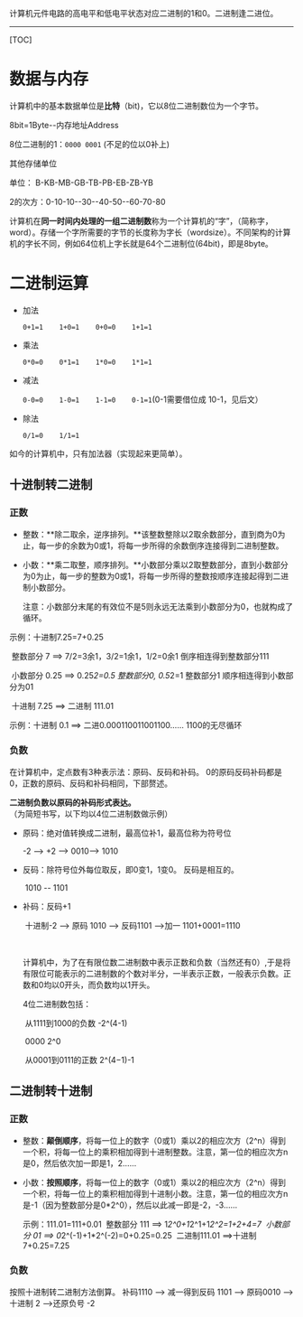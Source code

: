 计算机元件电路的高电平和低电平状态对应二进制的1和0。二进制逢二进位。 

---

[TOC]

# 数据与内存

计算机中的基本数据单位是**比特**（bit)，它以8位二进制数位为一个字节。

8bit=1Byte--内存地址Address

8位二进制的1：`0000 0001`   (不足的位以0补上)

其他存储单位

单位：      B-KB-MB-GB-TB-PB-EB-ZB-YB

2的次方：0-10-10--30--40-50--60-70-80

计算机在**同一时间内处理的一组二进制数**称为一个计算机的“字”，（简称字，word）。存储一个字所需要的字节的长度称为字长（wordsize）。不同架构的计算机的字长不同，例如64位机上字长就是64个二进制位(64bit)，即是8byte。

 # 二进制运算

- 加法

  `0+1=1    1+0=1    0+0=0    1+1=1`

- 乘法

  `0*0=0    0*1=1    1*0=0    1*1=1`

- 减法

  `0-0=0    1-0=1    1-1=0    0-1=1`(0-1需要借位成 10-1，见后文）

- 除法

  `0/1=0    1/1=1`

如今的计算机中，只有加法器（实现起来更简单）。

## 十进制转二进制

### 正数

- 整数：**除二取余，逆序排列。**该整数整除以2取余数部分，直到商为0为止，每一步的余数为0或1，将每一步所得的余数倒序连接得到二进制整数。

- 小数：**乘二取整，顺序排列。**小数部分乘以2取整数部分，直到小数部分为0为止，每一步的整数为0或1，将每一步所得的整数按顺序连接起得到二进制小数部分。

  注意：小数部分末尾的有效位不是5则永远无法乘到小数部分为0，也就构成了循环。

示例：十进制7.25=7+0.25

​	整数部分    7 ==> 7/2=3余1，3/2=1余1，1/2=0余1   倒序相连得到整数部分111

​	小数部分    0.25 ==> 0.25*2=0.5 整数部分0, 0.5*2=1 整数部分1 顺序相连得到小数部分为01

​	十进制 7.25 ==>  二进制 111.01

示例：十进制 0.1 ==> 二进0.000110011001100……  1100的无尽循环

### 负数

在计算机中，定点数有3种表示法：原码、反码和补码。 0的原码反码补码都是0，正数的原码、反码和补码相同，下部赘述。

**二进制负数以原码的补码形式表达。**（为简短书写，以下均以4位二进制数做示例）

- 原码：绝对值转换成二进制，最高位补1，最高位称为符号位  

    -2 --> +2 --> 0010--> 1010


- 反码：除符号位外每位取反，即0变1，1变0。 反码是相互的。

  ​	1010  --  1101


- 补码：反码+1       

  ​	十进制-2  --> 原码 1010 --> 反码1101 -->加一 1101+0001=1110

  ​

  计算机中，为了在有限位数二进制数中表示正数和负数（当然还有0）,于是将有限位可能表示的二进制数的个数对半分，一半表示正数，一般表示负数。正数和0均以0开头，而负数均以1开头。

  4位二进制数包括：

  ​	从1111到1000的负数   -2^(4-1)

  ​	0000    2^0

  ​	从0001到0111的正数  2^(4−1)-1



## 二进制转十进制

### 正数

- 整数：**颠倒顺序**，将每一位上的数字（0或1）乘以2的相应次方（2^n）得到一个积，将每一位上的乘积相加得到十进制整数。注意，第一位的相应次方n是0，然后依次加一即是1，2……

- 小数：**按照顺序**，将每一位上的数字（0或1）乘以2的相应次方（2^n）得到一个积，将每一位上的乘积相加得到十进制小数。注意，第一位的相应次方n是-1（因为整数部分是0*2^0），然后以此减一即是-2，-3……

  示例：111.01=111+0.01
  ​	整数部分    111 ==> 1*2^0+1*2^1+1*2^2=1+2+4=7
  ​	小数部分    01 ==> 0*2^(-1)+1*2^(-2)=0+0.25=0.25
  ​	二进制111.01 ==>十进制7+0.25=7.25

### 负数

按照十进制转二进制方法倒算。
补码1110 -->  减一得到反码 1101 --> 原码0010 --> 十进制 2  -->还原负号 -2
